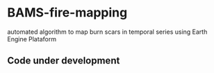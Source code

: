 # BAMS-fire-mapping
automated algorithm to map burn scars in temporal series using Earth Engine Plataform

## Code under development
